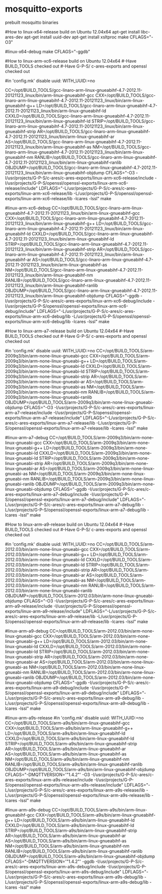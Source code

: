 # mosquitto-exports
prebuilt mosquitto binaries

#How to linux-x64-release build on Ubuntu 12.04x64
apt-get install libc-ares-dev
apt-get install uuid-dev
apt-get install xsltproc
make CFLAGS="-O3"

#linux-x64-debug
make CFLAGS="-ggdb"

#How to linux-arm-xc6-release build on Ubuntu 12.04x64
#-Have BUILD_TOOLS checked out
#-Have G-P-S/ c-ares-exports and openssl checked out

#in 'config.mk' disable uuid: WITH_UUID:=no
 
CC=/opt/BUILD_TOOLS/gcc-linaro-arm-linux-gnueabihf-4.7-2012.11-20121123_linux/bin/arm-linux-gnueabihf-gcc CXX=/opt/BUILD_TOOLS/gcc-linaro-arm-linux-gnueabihf-4.7-2012.11-20121123_linux/bin/arm-linux-gnueabihf-g++ LD=/opt/BUILD_TOOLS/gcc-linaro-arm-linux-gnueabihf-4.7-2012.11-20121123_linux/bin/arm-linux-gnueabihf-ld CXXLD=/opt/BUILD_TOOLS/gcc-linaro-arm-linux-gnueabihf-4.7-2012.11-20121123_linux/bin/arm-linux-gnueabihf-ld STRIP=/opt/BUILD_TOOLS/gcc-linaro-arm-linux-gnueabihf-4.7-2012.11-20121123_linux/bin/arm-linux-gnueabihf-strip AR=/opt/BUILD_TOOLS/gcc-linaro-arm-linux-gnueabihf-4.7-2012.11-20121123_linux/bin/arm-linux-gnueabihf-ar AS=/opt/BUILD_TOOLS/gcc-linaro-arm-linux-gnueabihf-4.7-2012.11-20121123_linux/bin/arm-linux-gnueabihf-as NM=/opt/BUILD_TOOLS/gcc-linaro-arm-linux-gnueabihf-4.7-2012.11-20121123_linux/bin/arm-linux-gnueabihf-nm RANLIB=/opt/BUILD_TOOLS/gcc-linaro-arm-linux-gnueabihf-4.7-2012.11-20121123_linux/bin/arm-linux-gnueabihf-ranlib OBJDUMP=/opt/BUILD_TOOLS/gcc-linaro-arm-linux-gnueabihf-4.7-2012.11-20121123_linux/bin/arm-linux-gnueabihf-objdump CFLAGS="-O3 -I/usr/projects/G-P-S/c-ares/c-ares-exports/linux-arm-xc6-release/include -I/usr/projects/G-P-S/openssl/openssl-exports/linux-arm-xc6-release/include" LDFLAGS="-L/usr/projects/G-P-S/c-ares/c-ares-exports/linux-arm-xc6-release/lib -L/usr/projects/G-P-S/openssl/openssl-exports/linux-arm-xc6-release/lib -lcares -lssl"  make

#linux-arm-xc6-debug
CC=/opt/BUILD_TOOLS/gcc-linaro-arm-linux-gnueabihf-4.7-2012.11-20121123_linux/bin/arm-linux-gnueabihf-gcc CXX=/opt/BUILD_TOOLS/gcc-linaro-arm-linux-gnueabihf-4.7-2012.11-20121123_linux/bin/arm-linux-gnueabihf-g++ LD=/opt/BUILD_TOOLS/gcc-linaro-arm-linux-gnueabihf-4.7-2012.11-20121123_linux/bin/arm-linux-gnueabihf-ld CXXLD=/opt/BUILD_TOOLS/gcc-linaro-arm-linux-gnueabihf-4.7-2012.11-20121123_linux/bin/arm-linux-gnueabihf-ld STRIP=/opt/BUILD_TOOLS/gcc-linaro-arm-linux-gnueabihf-4.7-2012.11-20121123_linux/bin/arm-linux-gnueabihf-strip AR=/opt/BUILD_TOOLS/gcc-linaro-arm-linux-gnueabihf-4.7-2012.11-20121123_linux/bin/arm-linux-gnueabihf-ar AS=/opt/BUILD_TOOLS/gcc-linaro-arm-linux-gnueabihf-4.7-2012.11-20121123_linux/bin/arm-linux-gnueabihf-as NM=/opt/BUILD_TOOLS/gcc-linaro-arm-linux-gnueabihf-4.7-2012.11-20121123_linux/bin/arm-linux-gnueabihf-nm RANLIB=/opt/BUILD_TOOLS/gcc-linaro-arm-linux-gnueabihf-4.7-2012.11-20121123_linux/bin/arm-linux-gnueabihf-ranlib OBJDUMP=/opt/BUILD_TOOLS/gcc-linaro-arm-linux-gnueabihf-4.7-2012.11-20121123_linux/bin/arm-linux-gnueabihf-objdump CFLAGS="-ggdb -I/usr/projects/G-P-S/c-ares/c-ares-exports/linux-arm-xc6-debug/include -I/usr/projects/G-P-S/openssl/openssl-exports/linux-arm-xc6-debug/include" LDFLAGS="-L/usr/projects/G-P-S/c-ares/c-ares-exports/linux-arm-xc6-debug/lib -L/usr/projects/G-P-S/openssl/openssl-exports/linux-arm-xc6-debug/lib -lcares -lssl"  make

#How to linux-arm-a7-release build on Ubuntu 12.04x64
#-Have BUILD_TOOLS checked out
#-Have G-P-S/ c-ares-exports and openssl checked out

#in 'config.mk' disable uuid: WITH_UUID:=no
CC=/opt/BUILD_TOOLS/arm-2009q3/bin/arm-none-linux-gnueabi-gcc CXX=/opt/BUILD_TOOLS/arm-2009q3/bin/arm-none-linux-gnueabi-g++ LD=/opt/BUILD_TOOLS/arm-2009q3/bin/arm-none-linux-gnueabi-ld CXXLD=/opt/BUILD_TOOLS/arm-2009q3/bin/arm-none-linux-gnueabi-ld STRIP=/opt/BUILD_TOOLS/arm-2009q3/bin/arm-none-linux-gnueabi-strip AR=/opt/BUILD_TOOLS/arm-2009q3/bin/arm-none-linux-gnueabi-ar AS=/opt/BUILD_TOOLS/arm-2009q3/bin/arm-none-linux-gnueabi-as NM=/opt/BUILD_TOOLS/arm-2009q3/bin/arm-none-linux-gnueabi-nm RANLIB=/opt/BUILD_TOOLS/arm-2009q3/bin/arm-none-linux-gnueabi-ranlib OBJDUMP=/opt/BUILD_TOOLS/arm-2009q3/bin/arm-none-linux-gnueabi-objdump CFLAGS="-O3 -I/usr/projects/G-P-S/c-ares/c-ares-exports/linux-arm-a7-release/include -I/usr/projects/G-P-S/openssl/openssl-exports/linux-arm-a7-release/include" LDFLAGS="-L/usr/projects/G-P-S/c-ares/c-ares-exports/linux-arm-a7-release/lib -L/usr/projects/G-P-S/openssl/openssl-exports/linux-arm-a7-release/lib -lcares -lssl"  make
 

#linux-arm-a7-debug
CC=/opt/BUILD_TOOLS/arm-2009q3/bin/arm-none-linux-gnueabi-gcc CXX=/opt/BUILD_TOOLS/arm-2009q3/bin/arm-none-linux-gnueabi-g++ LD=/opt/BUILD_TOOLS/arm-2009q3/bin/arm-none-linux-gnueabi-ld CXXLD=/opt/BUILD_TOOLS/arm-2009q3/bin/arm-none-linux-gnueabi-ld STRIP=/opt/BUILD_TOOLS/arm-2009q3/bin/arm-none-linux-gnueabi-strip AR=/opt/BUILD_TOOLS/arm-2009q3/bin/arm-none-linux-gnueabi-ar AS=/opt/BUILD_TOOLS/arm-2009q3/bin/arm-none-linux-gnueabi-as NM=/opt/BUILD_TOOLS/arm-2009q3/bin/arm-none-linux-gnueabi-nm RANLIB=/opt/BUILD_TOOLS/arm-2009q3/bin/arm-none-linux-gnueabi-ranlib OBJDUMP=/opt/BUILD_TOOLS/arm-2009q3/bin/arm-none-linux-gnueabi-objdump CFLAGS="-ggdb -I/usr/projects/G-P-S/c-ares/c-ares-exports/linux-arm-a7-debug/include -I/usr/projects/G-P-S/openssl/openssl-exports/linux-arm-a7-debug/include" LDFLAGS="-L/usr/projects/G-P-S/c-ares/c-ares-exports/linux-arm-a7-debug/lib -L/usr/projects/G-P-S/openssl/openssl-exports/linux-arm-a7-debug/lib -lcares -lssl"  make

#How to linux-arm-a9-release build on Ubuntu 12.04x64
#-Have BUILD_TOOLS checked out
#-Have G-P-S/ c-ares-exports and openssl checked out

#in 'config.mk' disable uuid: WITH_UUID:=no
CC=/opt/BUILD_TOOLS/arm-2012.03/bin/arm-none-linux-gnueabi-gcc CXX=/opt/BUILD_TOOLS/arm-2012.03/bin/arm-none-linux-gnueabi-g++ LD=/opt/BUILD_TOOLS/arm-2012.03/bin/arm-none-linux-gnueabi-ld CXXLD=/opt/BUILD_TOOLS/arm-2012.03/bin/arm-none-linux-gnueabi-ld STRIP=/opt/BUILD_TOOLS/arm-2012.03/bin/arm-none-linux-gnueabi-strip AR=/opt/BUILD_TOOLS/arm-2012.03/bin/arm-none-linux-gnueabi-ar AS=/opt/BUILD_TOOLS/arm-2012.03/bin/arm-none-linux-gnueabi-as NM=/opt/BUILD_TOOLS/arm-2012.03/bin/arm-none-linux-gnueabi-nm RANLIB=/opt/BUILD_TOOLS/arm-2012.03/bin/arm-none-linux-gnueabi-ranlib OBJDUMP=/opt/BUILD_TOOLS/arm-2012.03/bin/arm-none-linux-gnueabi-objdump CFLAGS="-O3 -I/usr/projects/G-P-S/c-ares/c-ares-exports/linux-arm-a9-release/include -I/usr/projects/G-P-S/openssl/openssl-exports/linux-arm-a9-release/include" LDFLAGS="-L/usr/projects/G-P-S/c-ares/c-ares-exports/linux-arm-a9-release/lib -L/usr/projects/G-P-S/openssl/openssl-exports/linux-arm-a9-release/lib -lcares -lssl"  make


#linux-arm-a9-debug
CC=/opt/BUILD_TOOLS/arm-2012.03/bin/arm-none-linux-gnueabi-gcc CXX=/opt/BUILD_TOOLS/arm-2012.03/bin/arm-none-linux-gnueabi-g++ LD=/opt/BUILD_TOOLS/arm-2012.03/bin/arm-none-linux-gnueabi-ld CXXLD=/opt/BUILD_TOOLS/arm-2012.03/bin/arm-none-linux-gnueabi-ld STRIP=/opt/BUILD_TOOLS/arm-2012.03/bin/arm-none-linux-gnueabi-strip AR=/opt/BUILD_TOOLS/arm-2012.03/bin/arm-none-linux-gnueabi-ar AS=/opt/BUILD_TOOLS/arm-2012.03/bin/arm-none-linux-gnueabi-as NM=/opt/BUILD_TOOLS/arm-2012.03/bin/arm-none-linux-gnueabi-nm RANLIB=/opt/BUILD_TOOLS/arm-2012.03/bin/arm-none-linux-gnueabi-ranlib OBJDUMP=/opt/BUILD_TOOLS/arm-2012.03/bin/arm-none-linux-gnueabi-objdump CFLAGS="-ggdb -I/usr/projects/G-P-S/c-ares/c-ares-exports/linux-arm-a9-debug/include -I/usr/projects/G-P-S/openssl/openssl-exports/linux-arm-a9-debug/include" LDFLAGS="-L/usr/projects/G-P-S/c-ares/c-ares-exports/linux-arm-a9-debug/lib -L/usr/projects/G-P-S/openssl/openssl-exports/linux-arm-a9-debug/lib -lcares -lssl"  make

#linux-arm-a9s-release
#in 'config.mk' disable uuid: WITH_UUID:=no
CC=/opt/BUILD_TOOLS/arm-a9s/bin/arm-linux-gnueabihf-gcc CXX=/opt/BUILD_TOOLS/arm-a9s/bin/arm-linux-gnueabihf-g++ LD=/opt/BUILD_TOOLS/arm-a9s/bin/arm-linux-gnueabihf-ld CXXLD=/opt/BUILD_TOOLS/arm-a9s/bin/arm-linux-gnueabihf-ld STRIP=/opt/BUILD_TOOLS/arm-a9s/bin/arm-linux-gnueabihf-strip AR=/opt/BUILD_TOOLS/arm-a9s/bin/arm-linux-gnueabihf-ar AS=/opt/BUILD_TOOLS/arm-a9s/bin/arm-linux-gnueabihf-as NM=/opt/BUILD_TOOLS/arm-a9s/bin/arm-linux-gnueabihf-nm RANLIB=/opt/BUILD_TOOLS/arm-a9s/bin/arm-linux-gnueabihf-ranlib OBJDUMP=/opt/BUILD_TOOLS/arm-a9s/bin/arm-linux-gnueabihf-objdump CFLAGS="-DMQTTVERSION='\"1.4.2\"' -O3 -I/usr/projects/G-P-S/c-ares/c-ares-exports/linux-arm-a9s-release/include -I/usr/projects/G-P-S/openssl/openssl-exports/linux-arm-a9s-release/include" LDFLAGS="-L/usr/projects/G-P-S/c-ares/c-ares-exports/linux-arm-a9s-release/lib -L/usr/projects/G-P-S/openssl/openssl-exports/linux-arm-a9s-release/lib -lcares -lssl"  make


#linux-arm-a9s-debug
CC=/opt/BUILD_TOOLS/arm-a9s/bin/arm-linux-gnueabihf-gcc CXX=/opt/BUILD_TOOLS/arm-a9s/bin/arm-linux-gnueabihf-g++ LD=/opt/BUILD_TOOLS/arm-a9s/bin/arm-linux-gnueabihf-ld CXXLD=/opt/BUILD_TOOLS/arm-a9s/bin/arm-linux-gnueabihf-ld STRIP=/opt/BUILD_TOOLS/arm-a9s/bin/arm-linux-gnueabihf-strip AR=/opt/BUILD_TOOLS/arm-a9s/bin/arm-linux-gnueabihf-ar AS=/opt/BUILD_TOOLS/arm-a9s/bin/arm-linux-gnueabihf-as NM=/opt/BUILD_TOOLS/arm-a9s/bin/arm-linux-gnueabihf-nm RANLIB=/opt/BUILD_TOOLS/arm-a9s/bin/arm-linux-gnueabihf-ranlib OBJDUMP=/opt/BUILD_TOOLS/arm-a9s/bin/arm-linux-gnueabihf-objdump CFLAGS="-DMQTTVERSION='\"1.4.2\"' -ggdb -I/usr/projects/G-P-S/c-ares/c-ares-exports/linux-arm-a9s-debug/include -I/usr/projects/G-P-S/openssl/openssl-exports/linux-arm-a9s-debug/include" LDFLAGS="-L/usr/projects/G-P-S/c-ares/c-ares-exports/linux-arm-a9s-debug/lib -L/usr/projects/G-P-S/openssl/openssl-exports/linux-arm-a9s-debug/lib -lcares -lssl"  make


